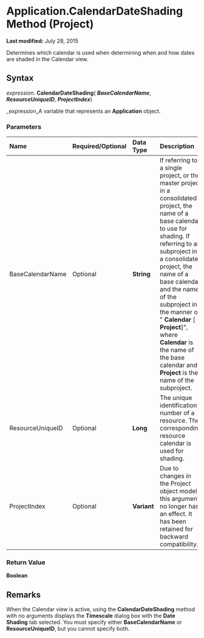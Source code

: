 
# Application.CalendarDateShading Method (Project)

 **Last modified:** July 28, 2015

Determines which calendar is used when determining when and how dates are shaded in the Calendar view.

## Syntax

 _expression_. **CalendarDateShading**( **_BaseCalendarName_**,  **_ResourceUniqueID_**,  **_ProjectIndex_**)

 _expression_A variable that represents an  **Application** object.


### Parameters



|**Name**|**Required/Optional**|**Data Type**|**Description**|
|:-----|:-----|:-----|:-----|
|BaseCalendarName|Optional| **String**|If referring to a single project, or the master project in a consolidated project, the name of a base calendar to use for shading. If referring to an subproject in a consolidated project, the name of a base calendar and the name of the subproject in the manner of " **Calendar** [ **Project**]", where  **Calendar** is the name of the base calendar and **Project** is the name of the subproject.|
|ResourceUniqueID|Optional| **Long**|The unique identification number of a resource. The corresponding resource calendar is used for shading.|
|ProjectIndex|Optional| **Variant**|Due to changes in the Project object model, this argument no longer has an effect. It has been retained for backward compatibility.|

### Return Value

 **Boolean**


## Remarks

When the Calendar view is active, using the  **CalendarDateShading** method with no arguments displays the **Timescale** dialog box with the **Date Shading** tab selected. You must specify either **BaseCalendarName** or **ResourceUniqueID**, but you cannot specify both.

